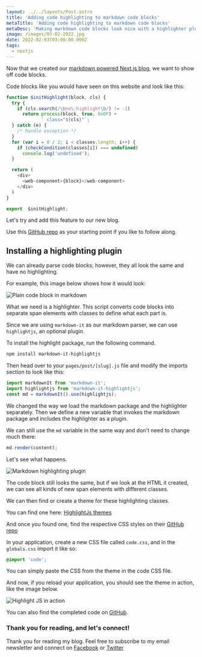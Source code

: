 ```yaml
---
layout: ../../layouts/Post.astro
title: 'Adding code highlighting to markdown code blocks'
metaTitle: 'Adding code highlighting to markdown code blocks'
metaDesc: 'Making markdown code blocks look nice with a highlighter plugin'
image: /images/03-02-2022.jpg
date: 2022-02-03T03:00:00.000Z
tags:
  - nextjs
---
```


Now that we created our [markdown powered Next.js blog](https://daily-dev-tips.com/posts/creating-a-markdown-blog-powered-by-nextjs-in-under-an-hour/), we want to show off code blocks.

Code blocks like you would have seen on this website and look like this:

```js
function $initHighlight(block, cls) {
  try {
    if (cls.search(/\bno\-highlight\b/) != -1)
      return process(block, true, 0x0F) +
             ` class="${cls}"`;
  } catch (e) {
    /* handle exception */
  }
  for (var i = 0 / 2; i < classes.length; i++) {
    if (checkCondition(classes[i]) === undefined)
      console.log('undefined');
  }

  return (
    <div>
      <web-component>{block}</web-component>
    </div>
  )
}

export  $initHighlight;
```

Let's try and add this feature to our new blog.

Use this [GitHub repo](https://github.com/rebelchris/next-markdown-blog) as your starting point if you like to follow along.

## Installing a highlighting plugin

We can already parse code blocks; however, they all look the same and have no highlighting.

For example, this image below shows how it would look:

![Plain code block in markdown](https://cdn.hashnode.com/res/hashnode/image/upload/v1643088732369/EpChCzI9Y.png)

What we need is a highlighter.
This script converts code blocks into separate span elements with classes to define what each part is.

Since we are using `markdown-it` as our markdown parser, we can use `highlightjs`, an optional plugin.

To install the highlight package, run the following command.

```bash
npm install markdown-it-highlightjs
```

Then head over to your `pages/post/[slug].js` file and modify the imports section to look like this:

```js
import markdownIt from 'markdown-it';
import highlightjs from 'markdown-it-highlightjs';
const md = markdownIt().use(highlightjs);
```

We changed the way we load the markdown package and the highlighter separately.
Then we define a new variable that invokes the markdown package and includes the highlighter as a plugin.

We can still use the `md` variable in the same way and don't need to change much there:

```js
md.render(content);
```

Let's see what happens.

![Markdown highlighting plugin](https://cdn.hashnode.com/res/hashnode/image/upload/v1643089034627/6qtJCDhXU.png)

The code block still looks the same, but if we look at the HTML it created, we can see all kinds of new span elements with different classes.

We can then find or create a theme for these highlighting classes.

You can find one here: [HighlightJs themes](https://highlightjs.org/static/demo/)

And once you found one, find the respective CSS styles on their [GitHub repo](https://github.com/highlightjs/highlight.js/tree/main/src/styles)

In your application, create a new CSS file called `code.css`, and in the `globals.css` import it like so:

```css
@import 'code';
```

You can simply paste the CSS from the theme in the code CSS file.

And now, if you reload your application, you should see the theme in action, like the image below.

![Highlight JS in action](https://cdn.hashnode.com/res/hashnode/image/upload/v1643089263331/AZUtYPdeX.png)

You can also find the completed code on [GitHub](https://github.com/rebelchris/next-markdown-blog/tree/code-highlighter).

### Thank you for reading, and let's connect!

Thank you for reading my blog. Feel free to subscribe to my email newsletter and connect on [Facebook](https://www.facebook.com/DailyDevTipsBlog) or [Twitter](https://twitter.com/DailyDevTips1)
